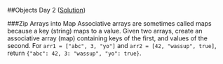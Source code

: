 ##Objects Day 2 ([Solution](Day_02.js))

###Zip Arrays into Map
Associative arrays are sometimes called maps because a key (string) maps to a value. Given two arrays, create an associative array (map) containing keys of the first, and values of the second. For `arr1 = ["abc", 3, "yo"]` and `arr2 = [42, "wassup", true]`, return `{"abc": 42, 3: "wassup", "yo": true}`.

